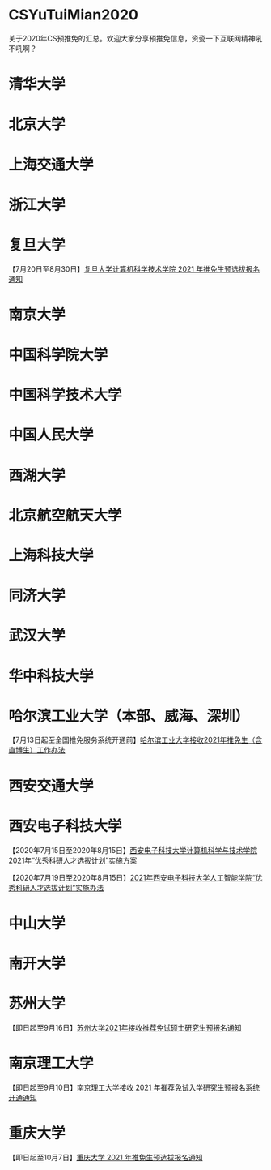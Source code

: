 # CSYuTuiMian2020
关于2020年CS预推免的汇总。欢迎大家分享预推免信息，资瓷一下互联网精神吼不吼啊？

# 清华大学

# 北京大学

# 上海交通大学

# 浙江大学

# 复旦大学

【7月20日至8月30日】[复旦大学计算机科学技术学院 2021 年推免生预选拔报名通知](http://www.cs.fudan.edu.cn/?p=31102)

# 南京大学

# 中国科学院大学

# 中国科学技术大学

# 中国人民大学

# 西湖大学

# 北京航空航天大学

# 上海科技大学

# 同济大学

# 武汉大学

# 华中科技大学

# 哈尔滨工业大学（本部、威海、深圳）
【7月13日起至全国推免服务系统开通前】[哈尔滨工业大学接收2021年推免生（含直博生）工作办法](http://yzb.hit.edu.cn/2020/0713/c8822a243957/pagem.htm)

# 西安交通大学

# 西安电子科技大学

【2020年7月15日至2020年8月15日】[西安电子科技大学计算机科学与技术学院2021年“优秀科研人才选拔计划”实施方案](https://cs.xidian.edu.cn/info/1003/9222.htm)

【2020年7月19日至2020年8月15日】[2021年西安电子科技大学人工智能学院“优秀科研人才选拔计划”实施办法](http://sai.xidian.edu.cn/info/1106/5161.htm)

# 中山大学

# 南开大学

# 苏州大学
【即日起至9月16日】[苏州大学2021年接收推荐免试硕士研究生预报名通知](http://oese.suda.edu.cn/cc/70/c9426a380016/page.htm)

# 南京理工大学

【即日起至9月10日】[南京理工大学接收 2021 年推荐免试入学研究生预报名系统开通通知](http://gs.njust.edu.cn/95/78/c4568a234872/page.htm)


# 重庆大学

【即日起至10月7日】[重庆大学 2021 年推免生预选拔报名通知](http://yz.cqu.edu.cn/news/2020-06/1540.html)


